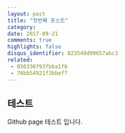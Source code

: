 ```yaml
---
layout: post
title: "첫번째 포스트"
category: 
date: 2017-09-21
comments: true
highlights: false
disqus_identifier: 823549d99657abc3
related:
 - 050336f93fbba1f6
 - 76bb54921f3bbef7
---
```


## 테스트
Github page 테스트 입니다.

